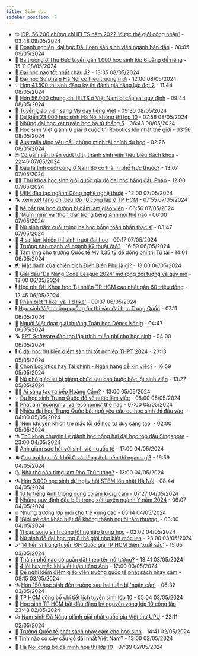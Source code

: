 ```yaml
---
title: Giáo dục
sidebar_position: 7
---
```


<!-- vnexpress-giao-duc:START -->
- 🤓 [IDP: 56.200 chứng chỉ IELTS năm 2022 &#39;được thế giới công nhận&#39;](https://vnexpress.net/idp-56-200-chung-chi-ielts-nam-2022-duoc-the-gioi-cong-nhan-4743747.html) - 03:48 09/05/2024
- 🦆 [Doanh nghiệp, đại học Đài Loan săn sinh viên ngành bán dẫn](https://vnexpress.net/doanh-nghiep-dai-hoc-dai-loan-san-sinh-vien-nganh-ban-dan-4743651.html) - 00:05 09/05/2024
- 🦩 [Ba trường ở Thủ Đức tuyển gần 1.000 học sinh lớp 6 bằng đề riêng](https://vnexpress.net/ba-truong-o-thu-duc-tuyen-gan-1-000-hoc-sinh-lop-6-bang-de-rieng-4743719.html) - 15:11 08/05/2024
- 🌮 [Đại học nào tốt nhất châu Á?](https://vnexpress.net/dai-hoc-nao-tot-nhat-chau-a-4743646.html) - 13:35 08/05/2024
- 🔭 [Đại học Sư phạm Hà Nội có hiệu trưởng mới](https://vnexpress.net/dai-hoc-su-pham-ha-noi-co-hieu-truong-moi-4743710.html) - 12:00 08/05/2024
- 💡 [Hơn 41.500 thí sinh đăng ký thi đánh giá năng lực đợt 2](https://vnexpress.net/hon-41-500-thi-sinh-dang-ky-thi-danh-gia-nang-luc-dot-2-4743642.html) - 11:44 08/05/2024
- 🥰 [Hơn 56.000 chứng chỉ IELTS ở Việt Nam bị cấp sai quy định](https://vnexpress.net/hon-56-000-chung-chi-ielts-o-viet-nam-bi-cap-sai-quy-dinh-4743660.html) - 09:44 08/05/2024
- 🐲 [Tuyển giáo viên sang Mỹ dạy tiếng Việt](https://vnexpress.net/tuyen-giao-vien-sang-my-day-tieng-viet-4743554.html) - 09:30 08/05/2024
- 🦒 [Dự kiến 23.000 học sinh Hà Nội không thi lớp 10](https://vnexpress.net/du-kien-23-000-hoc-sinh-ha-noi-khong-thi-lop-10-4743555.html) - 07:56 08/05/2024
- 🦆 [Những đại học xét tuyển học bạ từ tháng 5](https://vnexpress.net/nhung-dai-hoc-xet-tuyen-hoc-ba-tu-thang-5-4743460.html) - 06:43 08/05/2024
- 🧰 [Học sinh Việt giành 6 giải ở cuộc thi Robotics lớn nhất thế giới](https://vnexpress.net/hoc-sinh-viet-gianh-6-giai-o-cuoc-thi-robotics-lon-nhat-the-gioi-4743284.html) - 03:56 08/05/2024
- 🐘 [Australia tăng yêu cầu chứng minh tài chính du học](https://vnexpress.net/australia-tang-yeu-cau-chung-minh-tai-chinh-du-hoc-4743385.html) - 02:26 08/05/2024
- 🤓 [Cô gái miền biển vượt tự ti, thành sinh viên tiêu biểu Bách khoa](https://vnexpress.net/co-gai-mien-bien-vuot-tu-ti-thanh-sinh-vien-tieu-bieu-bach-khoa-4743103.html) - 22:46 07/05/2024
- 🧰 [Đâu là tỉnh cuối cùng ở Nam Bộ có thành phố trực thuộc?](https://vnexpress.net/dau-la-tinh-cuoi-cung-o-nam-bo-co-thanh-pho-truc-thuoc-4743247.html) - 13:07 07/05/2024
- 🧑‍💻 [Thủ khoa học sinh giỏi quốc gia đỗ đại học hàng đầu Pháp](https://vnexpress.net/thu-khoa-hoc-sinh-gioi-quoc-gia-do-dai-hoc-hang-dau-phap-4742235.html) - 12:00 07/05/2024
- 🫶 [UEH đào tạo ngành Công nghệ nghệ thuật](https://vnexpress.net/ueh-dao-tao-nganh-cong-nghe-nghe-thuat-4741583.html) - 12:00 07/05/2024
- 🪜 [Xem xét tăng chỉ tiêu lớp 10 công lập ở TP HCM](https://vnexpress.net/xem-xet-tang-chi-tieu-lop-10-cong-lap-o-tp-hcm-4743091.html) - 07:55 07/05/2024
- 🎊 [Kẻ bắt nạt học đường bị cấm làm giáo viên](https://vnexpress.net/ke-bat-nat-hoc-duong-bi-cam-lam-giao-vien-4742890.html) - 06:56 07/05/2024
- 🧐 [&#39;Mũm mĩm&#39; và &#39;thon thả&#39; trong tiếng Anh nói thế nào](https://vnexpress.net/mum-mim-va-thon-tha-trong-tieng-anh-noi-the-nao-4742755.html) - 06:00 07/05/2024
- 🌈 [Nữ sinh năm cuối trúng ba học bổng toàn phần thạc sĩ](https://vnexpress.net/nu-sinh-nam-cuoi-trung-ba-hoc-bong-toan-phan-thac-si-4742640.html) - 03:47 07/05/2024
- 🥰 [4 sai lầm khiến thí sinh trượt đại học](https://vnexpress.net/4-sai-lam-khien-thi-sinh-truot-dai-hoc-4742434.html) - 00:17 07/05/2024
- 🎡 [Trường nào mạnh về ngành Kỹ thuật ôtô?](https://vnexpress.net/truong-nao-manh-ve-nganh-ky-thuat-oto-4742129.html) - 16:59 06/05/2024
- 🎊 [Tạm ứng cho trường Quốc tế Mỹ 1,35 tỷ để đóng phí thi Tú tài](https://vnexpress.net/tam-ung-cho-truong-quoc-te-my-1-35-ty-de-dong-phi-thi-tu-tai-4742768.html) - 14:01 06/05/2024
- 🌏 [Mật danh của chiến dịch Điện Biên Phủ là gì?](https://vnexpress.net/mat-danh-cua-chien-dich-dien-bien-phu-la-gi-4742734.html) - 13:00 06/05/2024
- 🥸 [Giải đấu &#39;Da Nang Code League 2024&#39; mở rộng đối tượng và quy mô](https://vnexpress.net/giai-dau-da-nang-code-league-2024-mo-rong-doi-tuong-va-quy-mo-4742702.html) - 13:00 06/05/2024
- 🕴 [Học phí ĐH Khoa học Tự nhiên TP HCM cao nhất gần 60 triệu đồng](https://vnexpress.net/hoc-phi-dh-khoa-hoc-tu-nhien-tp-hcm-cao-nhat-gan-60-trieu-dong-4742748.html) - 12:45 06/05/2024
- 💂 [Phân biệt &#39;I like&#39; và &#39;I&#39;d like&#39;](https://vnexpress.net/phan-biet-i-like-va-i-d-like-4742699.html) - 09:37 06/05/2024
- 🕴 [Học sinh Việt cuống cuồng ôn thi vào đại học Trung Quốc](https://vnexpress.net/hoc-sinh-viet-cuong-cuong-on-thi-vao-dai-hoc-trung-quoc-4742238.html) - 07:11 06/05/2024
- 🌋 [Người Việt đoạt giải thưởng Toán học Dénes König](https://vnexpress.net/nguoi-viet-doat-giai-thuong-toan-hoc-denes-k-nig-4742548.html) - 04:47 06/05/2024
- 🪜 [FPT Software đào tạo lập trình miễn phí cho học sinh](https://vnexpress.net/fpt-software-dao-tao-lap-trinh-mien-phi-cho-hoc-sinh-4742535.html) - 04:00 06/05/2024
- 🕴 [6 đại học dự kiến điểm sàn thi tốt nghiệp THPT 2024](https://vnexpress.net/6-dai-hoc-du-kien-diem-san-thi-tot-nghiep-thpt-2024-4742315.html) - 23:13 05/05/2024
- 🎃 [Chọn Logistics hay Tài chính - Ngân hàng dễ xin việc?](https://vnexpress.net/chon-logistics-hay-tai-chinh-ngan-hang-de-xin-viec-4740719.html) - 16:59 05/05/2024
- 🦏 [Nữ phó giáo sư bị giáng chức sau cáo buộc bóc lột sinh viên](https://vnexpress.net/nu-pho-giao-su-bi-giang-chuc-sau-cao-buoc-boc-lot-sinh-vien-4742279.html) - 13:27 05/05/2024
- 🧑‍🏫 [Ai sáng tạo ra bếp Hoàng Cầm?](https://vnexpress.net/ai-sang-tao-ra-bep-hoang-cam-4742124.html) - 13:00 05/05/2024
- 💡 [Du học sinh Trung Quốc đổ về nước làm việc](https://vnexpress.net/du-hoc-sinh-trung-quoc-do-ve-nuoc-lam-viec-4742185.html) - 08:00 05/05/2024
- 🐎 [Phát âm &#39;economy&#39; và &#39;economic&#39; thế nào](https://vnexpress.net/phat-am-economy-va-economic-the-nao-4742119.html) - 07:00 05/05/2024
- 🧰 [Nhiều đại học Trung Quốc bất ngờ yêu cầu du học sinh thi đầu vào](https://vnexpress.net/nhieu-dai-hoc-trung-quoc-bat-ngo-yeu-cau-du-hoc-sinh-thi-dau-vao-4741988.html) - 04:00 05/05/2024
- 🙉 [​&#39;Nên khuyến khích trẻ mắc lỗi để học tư duy sáng tạo&#39;](https://vnexpress.net/nen-khuyen-khich-tre-mac-loi-de-hoc-tu-duy-sang-tao-4737544.html) - 02:00 05/05/2024
- ⚗️ [Thủ khoa chuyên Lý giành học bổng hai đại học top đầu Singapore](https://vnexpress.net/thu-khoa-chuyen-ly-gianh-hoc-bong-hai-dai-hoc-top-dau-singapore-4741652.html) - 23:00 04/05/2024
- 🌝 [Anh giảm sức hút với sinh viên quốc tế](https://vnexpress.net/anh-giam-suc-hut-voi-sinh-vien-quoc-te-4742116.html) - 17:00 04/05/2024
- ⛽️ [Con trai học tốt khối C và tiếng Anh nên thi ngành gì?](https://vnexpress.net/con-trai-hoc-tot-khoi-c-va-tieng-anh-nen-thi-nganh-gi-4740721.html) - 16:59 04/05/2024
- 🌜 [Nhà thơ nào từng làm Phó Thủ tướng?](https://vnexpress.net/nha-tho-nao-tung-lam-pho-thu-tuong-4742042.html) - 13:00 04/05/2024
- ⚗️ [Hơn 3.000 học sinh dự ngày hội STEM lớn nhất Hà Nội](https://vnexpress.net/hon-3-000-hoc-sinh-du-ngay-hoi-stem-lon-nhat-ha-noi-4741989.html) - 08:44 04/05/2024
- 🧰 [10 từ tiếng Anh thông dụng có âm k/c/g câm](https://vnexpress.net/10-tu-tieng-anh-thong-dung-co-am-k-c-g-cam-4742007.html) - 07:27 04/05/2024
- 🤗 [Những quy định đặc biệt trong xét tuyển ngành Y năm 2024](https://vnexpress.net/nhung-quy-dinh-dac-biet-trong-xet-tuyen-nganh-y-nam-2024-4741936.html) - 06:07 04/05/2024
- 🔥 [Những trường lớp mới cho trẻ vùng cao](https://vnexpress.net/nhung-truong-lop-moi-cho-tre-vung-cao-4741575.html) - 05:14 04/05/2024
- 💪 [&#39;Giới trẻ cần khác biệt để không thành người tầm thường&#39;](https://vnexpress.net/gioi-tre-can-khac-biet-de-khong-thanh-nguoi-tam-thuong-4737543.html) - 03:00 04/05/2024
- 💂 [11 cặp song sinh cùng tốt nghiệp trung học](https://vnexpress.net/11-cap-song-sinh-cung-tot-nghiep-trung-hoc-4741514.html) - 02:02 04/05/2024
- 🌮 [Nữ sinh đỗ đại học top 8 thế giới nhờ biết móc len](https://vnexpress.net/nu-sinh-do-dai-hoc-top-8-the-gioi-nho-biet-moc-len-4741207.html) - 23:00 03/05/2024
- 🪄 [14 tiến sĩ trúng tuyển ĐH Quốc gia TP HCM diện &#39;xuất sắc&#39;](https://vnexpress.net/14-tien-si-trung-tuyen-dh-quoc-gia-tp-hcm-dien-xuat-sac-4741771.html) - 15:05 03/05/2024
- 🎡 [Thành phố nào có quận đặt theo tên nữ tướng?](https://vnexpress.net/thanh-pho-nao-co-quan-dat-theo-ten-nu-tuong-4741726.html) - 13:41 03/05/2024
- 🌈 [4 lỗi hay mắc khi viết luận tiếng Anh](https://vnexpress.net/4-loi-hay-mac-khi-viet-luan-tieng-anh-4737869.html) - 12:00 03/05/2024
- 🎊 [Đề nghị kiểm điểm giáo viên trường quốc tế phát sách nhạy cảm](https://vnexpress.net/de-nghi-kiem-diem-giao-vien-truong-quoc-te-phat-sach-nhay-cam-4741557.html) - 08:15 03/05/2024
- ⚗️ [Hơn 150 học sinh đến trường sau hai tuần bị &#39;ngăn cản&#39;](https://vnexpress.net/hon-150-hoc-sinh-den-truong-sau-hai-tuan-bi-ngan-can-4741500.html) - 06:32 03/05/2024
- 🌁 [TP HCM công bố chi tiết lịch tuyển sinh lớp 10](https://vnexpress.net/tp-hcm-cong-bo-chi-tiet-lich-tuyen-sinh-lop-10-4741529.html) - 05:04 03/05/2024
- 🦏 [Học sinh TP HCM bắt đầu đăng ký nguyện vọng lớp 10 công lập](https://vnexpress.net/hoc-sinh-tp-hcm-bat-dau-dang-ky-nguyen-vong-lop-10-cong-lap-4741296.html) - 23:48 02/05/2024
- 👍 [Nam sinh Đà Nẵng giành giải nhất quốc gia Viết thư UPU](https://vnexpress.net/nam-sinh-da-nang-gianh-giai-nhat-quoc-gia-viet-thu-upu-4741329.html) - 23:11 02/05/2024
- 🌈 [Trường Quốc tế phát sách nhạy cảm cho học sinh](https://vnexpress.net/truong-quoc-te-phat-sach-nhay-cam-cho-hoc-sinh-4741325.html) - 14:41 02/05/2024
- 🕴 [Tỉnh nào có cây cầu gỗ dài nhất Việt Nam?](https://vnexpress.net/tinh-nao-co-cay-cau-go-dai-nhat-viet-nam-4741255.html) - 13:00 02/05/2024
- 🧰 [Hà Nội công bố đề minh họa thi lớp 10](https://vnexpress.net/ha-noi-cong-bo-de-minh-hoa-thi-lop-10-4741126.html) - 07:39 02/05/2024<!-- vnexpress-giao-duc:END -->
